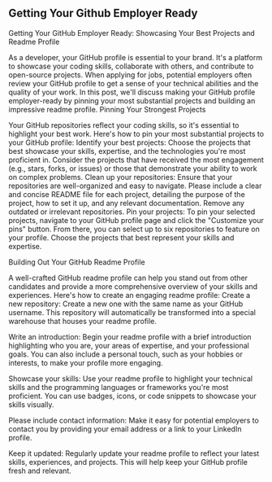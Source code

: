 ## Getting Your Github Employer Ready
Getting Your GitHub Employer Ready: Showcasing Your Best Projects and Readme Profile

As a developer, your GitHub profile is essential to your brand. It's a platform to showcase your coding skills, collaborate with others, and contribute to open-source projects. When applying for jobs, potential employers often review your GitHub profile to get a sense of your technical abilities and the quality of your work. In this post, we'll discuss making your GitHub profile employer-ready by pinning your most substantial projects and building an impressive readme profile.
Pinning Your Strongest Projects

Your GitHub repositories reflect your coding skills, so it's essential to highlight your best work. Here's how to pin your most substantial projects to your GitHub profile:
Identify your best projects: Choose the projects that best showcase your skills, expertise, and the technologies you're most proficient in. Consider the projects that have received the most engagement (e.g., stars, forks, or issues) or those that demonstrate your ability to work on complex problems.
Clean up your repositories: Ensure that your repositories are well-organized and easy to navigate. Please include a clear and concise README file for each project, detailing the purpose of the project, how to set it up, and any relevant documentation. Remove any outdated or irrelevant repositories.
Pin your projects: To pin your selected projects, navigate to your GitHub profile page and click the "Customize your pins" button. From there, you can select up to six repositories to feature on your profile. Choose the projects that best represent your skills and expertise.

Building Out Your GitHub Readme Profile

A well-crafted GitHub readme profile can help you stand out from other candidates and provide a more comprehensive overview of your skills and experiences. Here's how to create an engaging readme profile:
Create a new repository: Create a new one with the same name as your GitHub username. This repository will automatically be transformed into a special warehouse that houses your readme profile.

Write an introduction: Begin your readme profile with a brief introduction highlighting who you are, your areas of expertise, and your professional goals. You can also include a personal touch, such as your hobbies or interests, to make your profile more engaging.

Showcase your skills: Use your readme profile to highlight your technical skills and the programming languages or frameworks you're most proficient. You can use badges, icons, or code snippets to showcase your skills visually.

Please include contact information: Make it easy for potential employers to contact you by providing your email address or a link to your LinkedIn profile.

Keep it updated: Regularly update your readme profile to reflect your latest skills, experiences, and projects. This will help keep your GitHub profile fresh and relevant.
